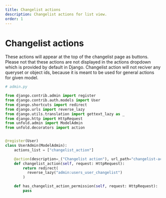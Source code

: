 ```yaml
---
title: Changelist actions
description: Changelist actions for list view.
order: 1
---
```


# Changelist actions

These actions will appear at the top of the changelist page as buttons. Please not that these actions are not displayed in the actions dropdown which is provided by default in Django. Changelist action will not reciver any queryset or object ids, because it is meant to be used for general actions for given model.

```python
# admin.py

from django.contrib.admin import register
from django.contrib.auth.models import User
from django.shortcuts import redirect
from django.urls import reverse_lazy
from django.utils.translation import gettext_lazy as _
from django.http import HttpRequest
from unfold.admin import ModelAdmin
from unfold.decorators import action


@register(User)
class UserAdmin(ModelAdmin):
    actions_list = ["changelist_action"]

    @action(description=_("Changelist action"), url_path="changelist-action", permissions=["changelist_action"])
    def changelist_action(self, request: HttpRequest):
        return redirect(
          reverse_lazy("admin:users_user_changelist")
        )

    def has_changelist_action_permission(self, request: HttpRequest):
        pass
```
